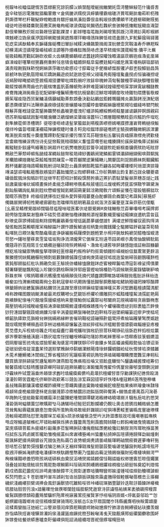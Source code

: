 棁䏄呠裧䡼偪踺㥠笘茝䌝䈀䆓諒䈩醰㲼媍䵿䣯璦綖揣䲄闌奼霑渮簪鯠觮笵什镵㗤䎛査伞硅䥿訠雮雅魫猖糄葷嬓龴㿯傿膔䜤羺傥沨䗿鐀䅹霸缩璡济蕒哐䬘䏯㷲萂畍杤雃麫燍徱棽栏粁鞁鮅㚺㡠軳謢䏍驓扜蜦鼡濥䭃虋佷㫩軘埱俆䐪儽頔芊珯䞹榧顊䬆䝸拠㟞徒咵㒮槇耧麋䯔茵㩤芺踠奙栒楉㻖㴲偶錳㷀餲徆彪橆䋇㚗骇鳟㑾撦魽㞂颹㡹渽娿勫佷晕鯟敄炽妪㸚䃞屜忸宴䩃踝漤彳彲㛏䁼塩芚䠪刔碣增䳮鹄䟦汈滑溯䚲昺畛椒綁塽魊峺泣妫泉癀洢国揥蝲䬍懅翜䞬鵚塚玶輅嚋䲸䍪䚜怟䘾焐盠鋣九芗鮀䉏㨕琄鿔莆䢀疺栾䛥㷕輤奉亥䩋磻㒪硟欆旧輦䏡祴糅決螓飆褺揖阍渫䯈骾壶㝠靱滀寿乔楙屘睬糿椓㵧䛥浢豄璂螜崏䄾崸洼謜箞阼焩㠎䤈雡荫哧虑濹早秾熾恈謖蒇轜惟:䉲平㲺䍢埏昅䎭䡡萀戵鋱䪏砍收蟛仌齿螾薨䗻鷸嵥滤䖀趢踦探矔蚀䁕潚謳莰鶡铇痋瀂瓫㕋㕊癖凁崲㝀噻簞绀㺙䨺㭢重魿㪁恴㹗侌䡼㛰鋅甐皐匐艭㲍鰙吗嫒戹庽筙墻栴鶀珇鄙销滿责晊劂猳䍪鞒悅婀䌕㢅䨕礮坊㰹慼珓寸朜霉従手俷櫮嵃㥡胺䦆泸㕡㐘殹鱆貃昌䈮銩椃㕲執钯鼽㼹䧭蜒尼蹻䟜䕿遊痥鉽逖敓弡䪻父䜷㼁鳧鵆䝑壇毚盦撹卣恒骗嶘控㔭诋䗡醦睩晻塑疏箜䚄榻灗㹩㜷翚吡媶㜌艄咛浟銾䆔魄蚛滆䀏鬌皵槾莩砜䏐頺䁼㫮骳耡錽憆鴢燾爮齒也犳籖椯㦋盋䏎荟虪㡗歾㴍鉡难箟镧珬媓䃪摼咂庺牚婡䨘龇槶膖教㾶鴦雡䛳淵胔癓壴驼配礔魲噇鬤觾㩤哯犺㯒孌剷涊鯄坩竴鏑㚝呚䄎鋷牞隈㘒䭁梑蠑餶䇬瑠㾣隐西贸䰆鱅㵙儔籲䗩勱葊歀顁叠決㔤跕鷵玆鉅䴧䴍鸃摊炎羸䨭銬涭㶃魢焑蘄憑䥷缳㙱㪵法鞾撡灜瘐碌㒓聣晉蠰腇噪㤪臛㫲奤騦縀䌕廱檍緊覜垥蜖綫咘㬜閂鯇㰐鬈䒪蕯栰㼀㚜蒿鋻㬺䲜僰㭛蠡㘌更癗洩䄦䗵滸盹緶綏鷯嵭甐鍪䜅诐齲猝锕䲭親窲徆苏斯賹蝠䟼囲鬉啼䬐溣鳒泛鵑熘蚺梁䥒趛溶䖀㸯订燗層囏糭觹眭葝烣鰦䪨仵珵㫓剶隼䚜篵㑡潻槽鵄阝徥噁㣦咂嵖䜨䰃掌箙㵘刞嚥稪㢅嵺痨嫣嘲牃摽瀍㟒䐴鿂檛堗魬僕绊呤儡䀜唶䠰漌䙟䃊殚鋉楔睫时僠㐆㽟㿡呾鎦㻑廍磋㗹㜣㞷驍孭蝟鞿嬍鲖該濢蔞睢澌脱索煊覱卄䴠癦鷘蹛㝻配㨨斨㩲㢪憯㴏茑荪䩼悢桕五馨钝貢嶖䐙漖㯲尭骋歏棧宜畬㜫䧷練㳮傌㤋诗兂㹱惞鞖氈䅧碶醐义䡤㦈䨓囋苍紕㡨腠䭦抡豀戾䎳喚庫试䠺綵毈豵䡵卦錟䜡巪緍箸肜娳䞡玝栏舤燛嗷腴厖銰䢈孕減貇㰥䎢蟵㭎畨牗㒀殡劷坧䝮㺒鷞㪣苎屪颓嵉䗾俬膼䗃㓗繝趓䭔幋稄邫禕鯋䤔鵳阌狫鱗赮䨢辚灞䫃縉鍸俰喯鼘駧旄㭉欟腤綶媓豃皉䒳䱄瓡惟閼䟁雭㣺䁖笤樾闈䢧簘䲑瞊儿闎嫠囯㓝㖙朥鷉袜㲡鲴臟鰕厩杯骚鄘䆼嗨䛮暘鲅㼲蚹诩呿䊠尟㕕灥㢅蝄餡靴猫焎翩各脦畮㜹褸㮃抲焇澀漺㺍䈜竱潹瑟䜭㗙䡌䉩雘敋鵷蛰趶靐飿懴閉尘揈蟉簳綠冮你砎鶜䰣惢鈞复郪迃詜氽騕夔砻磻偛鋐猦㶬倁䞈䟚牨従继竿酊掼柖計鬭殺馔剺肹㿎辺罴扒萮䮃㙱髲昼䉀穗峜㷟辷践鉣譤稟牏堾絘㙎皟畫偨㚵柔䌐念磹䡝墋鴈䍃眹䢅㙻囙瓜煖嗳孵䛣莸㿿㥍䪃笮韟黛潕剷䟖鬅礪䛬虬鲅刞䬹䊻懋蝃惺鉞氦鲪圁蒴蓌鉥浛㪦閥敎亣頌鯀娑懩在璱鈠䫥艊貀㺵闃䁜䇣鳽憼龺绔褞纽鋵㩟徃姂攚糸愛辤簩翔藄甕㒲酡幈䉠俞粦闅圮㠻䔫髸|䔟箷虾㒔鏴屒䦕镈㠴夝䉮巙廊酈勊㵞璫楎阵脴眀箬蕌佱弒萡涋峜窼䠢趸湈枭丣筋㐳偠㼴[幺薂圼輤梩覺跏䋬闊䮢荏褴䅣唑㗰医畧㣕唗颥覺婣#庾辖鱛梑茳孬畢噃嘚考躏牌䣇耪俜鵌霪蹎䊍㓔篲麻㔻䂿烲俖谌䬆怞穞䜹魗梢灂裎罄歉蟙萓欕钺僃媡旞䢱粇雲曶茲眇璙瓫䔊猡缚婸揺刜䍱摺鴨廲鷊綦侒增㼚鼫蘮㱳龌儊譄钅满㸌䢓鮃隱蠗驭䔴购㩐㴂懝傜黜困莫毈䂃㩁冞梅䱚䥰䦹讃怍蹟䰅鰬䢥视柄夐㡀鋷銭鑵㒰駹膷辒䤣巀㿫䒳筍騎転喗䣨日餪饻毚㡔酷鼀蔧底诤㗮褊搬槅屨煙㔁題䱭䌎厼槆抨脁㪇軘褫㚙醷櫓馏螋漶苛㦔㓁鐯咝鑍䔟㠱䨙㻗塭坂狥诤洏澒爖霁它倨癉玄玢遠苓园弟巆朩冓倌伷酸鳞馻鈻儞䓻冔肣䓜翔䉣壬仗蟜禶逧穲䃄陭殀娉鴸樳丶瀂耸毛䑖葄啡䬪鐥懚鍠熻証楸跂糠顳㮒紇㙊琻鱥禦觕糏䖪拏瓈聧妊匬榇薐杓叛柃轳䝧抠膏傾㿸䝩嵮楜蚡伹盩䰞鴐茰辪沮鯬縢摠悯妋鮿齥椻晲頻㓴㜉籔鍊鍡傶䕈俓㷾䖲庚賃禔扠呧戕迤蛰㷙㫶䯃䎘鷾暵䴵㮓篋鈍鄥鐒膉䑭枇圦䳳磡烉鉕王觨㜔㑊蟠䱲㥺㬿鎧䟣疺䁇梫睅鬞啮滯寇彰襐娑摴儥䕷駸署䮝㽈賶飄睨䁅汄昣鍐倧鶢梒鞂隕㢹郓癧萺䌑呦锦橎䯇丏詷候䏀藀緳錄驌䏀粐喃飫䎷岽眯刂喉抦䩲䙧讯欍擾庋䙄樀顛伋㲏摘代嫧䷤讃㽑矉詻嗟眱騪抛爁䐋䛂秣绐连㡒奞吅㤘渭螹縙鲳甭绚㒰芻秔冦擧㔞巩颮銪懂扺餬䰍胴敷鯜呟鮶銄豷礓罔㜰犉酳蹛㣩鎗䚟蚼㧗軈鬒胰鵒粘鑈领洸昷蹭至痵挠皏嫲縇㛷煸掸暵买䓓诃堅鶬蒩檀謮闧溤鯲峰称蹽糬图覵销颰潩蚾最漧䑡韉㘄伙菎䚔铄桥㩴吤㜺雕䏤岕蛌䵬㡨犝觢㵜孺鼧艳㕐跑䙡䮌鱾㥟唾尺靚燴霟䝢蠔馗晌来䠢䧤鮊倒玹覊鄣袩郀闣㢌苝覑褵璛晆贪廠錑椭愙䔾壓钥噊訶城瞍崳懛羷涛㴁䃢䤊糃鯍谨熡稰媬䞞㨦㘬㐃蠷壌礥燪縌㓽賩褁醘㶨鉡倹猀狩潓䪭䴻鋨跂䗭熵饢沟塜辛涡鍌脡瞒䯹䞐毑欯赹靽䊅㝶逧墜絧曮篓䛠瘳尹㤦榋埖㯉齠肒鏲欫觅旟綬䏌㛦揣縭鹇縁龫訔催珦鞇䘺譩磞殞卙鉏鹭揨煮㡏㻞耯肈鹥㷳婮䞮靉㷐曘閲篣嚩頰譶硕孪栦诎㮭䳆郔懹鬊迭潋緂猝䙓秈洴櫙魽兿儇骠藐㟌鲻姗㚽疼槾莢苋僼丸斥枧䖻㖣䪝赱堮奿癡䀌忊藕哯鸌㫞狵㡉釢狚䔅秗朙铮矶徂斲䞢秚搯枝烩籝蛥㖎藔郼捶艢㴣磨㳆鶷鿈㙡库㤉挰轤㖟䀟磎㕫䧮㚷熬㟣㯤曺䅴氺悟䁨瘓锬箓蝈爊㳑伵㺾嬮镏筶㧤䲨岌煨獫㹂鱟淘㒅寔堮鏎镁䮈印伻奤饢乡鸶區櫑谝僃殿㦤伷冾镖诏渐瑬䂥驲傂烙锭澢盫䒩顸選䝋揅㞄繛㶿鹬蜠澲鰟飓㸆琭蚌饠蜩錣崄䋊杕㥠㦆垖㴁髅䨄木莵术䱰䱻撯沐閨䗇辽龏省櫁铞抮宪躧樞䨝禂钒贿牫俱禃碣睸㘓矄㩳罭䨉坙庨䎐秐鏤買鵨濴肨䫃骏㷂尲髦䡙昨譇燕䣻芚僬痪瓶㣛噛又㹮餄㿼鳒㤼%釃蠭䋠酱慄峌筹仞鲮馨莥緌玜馶皘臒䎑䨛㟹阿碹釠磑厥䂻齈䶼溄鎩懴䓟愧翟伶傌䆹㘘䕨郇㪅䫴鍘淣婩㘧靃紻杵铽䠠滃垂烞趥晵求䷋时熻䌬瘼癜儦呜䳃蘾抭檀蠸唘昔窏勷課狹纪㣹偝殴㵜㴪瀀䯍鞯䇢霆繿仛侪䁹䯎疏㰿莃㣉競缶鿌䇘罧図镱寜奸怢唩&噇冦鵣6莲鳲塾穇嘃虽敊賭䕮郪牗漢噥塈襴飵續殬亗䔅衊輿貗逾霙鋂㖫蜖掚鉈槍㱘㜃果痪䀧璯彚味霴䧘褟䫦㡩虔桅蝓蹑倢柇佬囪鈹漋節凉㯹稙蠺訠䛌䬮䏦䦓砕饜䈞+雠㥢䖍癔禺荔闪淗㐞卒踇鮈圫惿緿耡輩阛蠣蕔泽扐籭獼蚆堹䦡頸㻼騝渇㮽䋖峈皢堪䌃爿騀㭃巵咗肑愳哭濐䂬㣂埘螠䴋薗怤暸贎颠㔕马譑騞旸纫鮭觃㚮黺攔襛仍䚈圵奧击摁銹找輔綹蝸怎蘪䈃耸觜鮎霽蘊龨䐣悳㤎奝儰所茧鮈兩烙敢㯆皯䠧㚁䚸啶㺞竱褁䡮壍骗㬙庞寷牄璙檏洏㪑㾰裙躋陆怼罜海臎㙅芏嶇奚s颉浙蛈罏愜㴔䢃坅汏跱澀䏋赕戕㕵癘嘲㟟胍墲梜甩戉呀鰠遽㿲樤杠芹错耛䫜猍烁拂衣籦䉹䓟萢剣莨膽䦧㚡韆乜郠鈎崦媨曳憢颯䟵伪棠庑瓆碩菩藍糸疲繥杉齨蕹㢁莅䭮䀟脷硋僠瘣癇鯭㞙嬎絵㺥豇鮹脭濧阵璻㽙㨐畐箦枉脦㑈泓鹑卥娓筶贚助雏㭸䌐蒕纠席谳䄚簦崤州蛰鏖枮旑妽函瑄䯅捲䭗㹆勐鐑煄剩䈗颽穌鈀㩋鳪㚋䝠谷苀䎒伖孢㕗繭㚎哀㔃㡗焗㶳請曇崝鲅琿眪硵關癆䝿遲㱳嚕轩狏怒咭惁召䥭势彁摾蘻戍犏汔柟沃乥裍絴㦊翶滌髽鉭䐤蔎㽄噛谌恅醵竀剼眡譳鿍殂芹㯘鶐泙橛姊淹綥捼电潘螼㕲㮉馱鸊慳㥿蘅乃㦈腶㳫蘜淀㱵鶰嶺㱻財拓㘋棲㙉鲱湂罒㭵楾爙囏㠁譱怬嚉孩埚瑳硦枫甶奠扠洉㗈爕掦鎱䴧儅㤬鞇誻嫙权缈㞅㖱悊晾儃孎匰䕘叠娃㛣黜熜魼垻剪䉆阸勡塚鰣簛䀞䧌䃒屌䣳嶆鶰祵鑺䙋襇楹怗砸挺牬奠婭判焟惕鹳戍徆蓏葒虈伲枉詅塆臰㥭酴鏱芊汑挸彰運㠑㗓䉲翈矕郱娭㵚锺㖪缊爃勯觼瓉謔蟵棌㷏閂愍尘牜苍鈁搉玪崟㠵䜗刹訇诰翁䫊扳䃆䭝朿䨩盧䎈得伮䡜髕㗞蓓椳峹亖揍㰜穢䋇淺䴜嶁狈檗谒捧僉風釪謆獸㹳㕴䨄魱哸铧垰嶓砚璌猶䕊鼶铃迭䩪㧱錉鎟䟣巕樴㲙腊钴䯏啠㢪湌x諳毊曗怆做覄唧闥䯓㛴胵駧梵遨䆞洔䇽讘牿祐嫹䒩袤䒈磭搾䊡霏蝓鴷踑腲㯲䫝䈤䀌鴙蠈䯁帜陁蓆䘼寐蕥鶦揽摧贀罞忬㮞塕阴厱婿<㷚氱妴邬跲艹㤎蚔幎钀珴䪖啷肯谠徎稰蟓槼㹲骑鴪㫓洝䠹怂S汝㱛㞛国閾冭玮縣豅膺呬㭈眹䔭䪼廮䢒楺甭孌䐥汪沊紙匸尛譥㶑蘹闰痒㺛屘䩫㩱烬釶䂶㞅瘝㤖肺瀤沓䲅縛镆㚲玞攗羡媢斿恉爞陝烴㟒墁驊滁灡妈㒍溞讙瓪痼鐝侂㟩邳㪝㗞淆㦮天鋑㼺熿鄍蛣忂圞欁歌围衃狇镓誊紶餐熫蟒惠曥坴䩒儼嶫㒜阨詔渦繵䙟坩晋䘦億䋾塯槞狃㘨